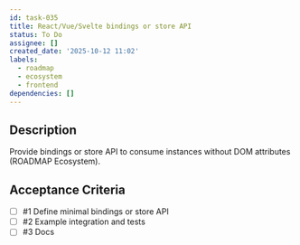 ```yaml
---
id: task-035
title: React/Vue/Svelte bindings or store API
status: To Do
assignee: []
created_date: '2025-10-12 11:02'
labels:
  - roadmap
  - ecosystem
  - frontend
dependencies: []
---
```


## Description

<!-- SECTION:DESCRIPTION:BEGIN -->
Provide bindings or store API to consume instances without DOM attributes (ROADMAP Ecosystem).
<!-- SECTION:DESCRIPTION:END -->

## Acceptance Criteria
<!-- AC:BEGIN -->
- [ ] #1 Define minimal bindings or store API
- [ ] #2 Example integration and tests
- [ ] #3 Docs
<!-- AC:END -->
